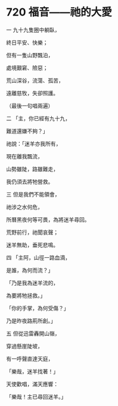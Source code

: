 # 720 福音——祂的大愛

一 九十九隻圈中躺臥，

終日平安、快樂；

但有一隻山野飄泊，

處境艱窘、險惡；

荒山深谷，流蕩、孤苦，

遠離慈牧，失卻照護。

（最後一句唱兩遍）

二 「主，你已經有九十九，

難道還嫌不夠？」

祂說：「迷羊亦我所有，

現在離我飄流，

山勢雖陡，路雖難走，

我仍須去將牠營救。

三 但是我們不能領會，

祂涉之水何危，

所曆黑夜何等可畏，為將迷羊尋回。

荒野前行，祂聞哀聲；

迷羊無助，垂死悲鳴。

四 「主阿，山徑一路血滴，

是誰，為何而流？」

「乃是我為迷羊流的，

為要將牠拯救。」

「你的手掌，為何受傷？」

乃是昨夜路荊所創。」

五 但從迅雷轟開山嶺，

穿過懸崖陡坡，

有一呼聲直達天庭，

「樂哉，迷羊找著！」

天使歡唱，滿天應響：

「樂哉！主已尋回迷羊。」

